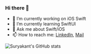 ### Hi there 👋

- 🔭 I’m currently working on iOS Swift 
- 🌱 I’m currently learning SwiftUI
- 💬 Ask me about Swift/iOS 
- 📫 How to reach me: [LinkedIn](www.linkedin.com/in/surya-kant-22896481), [Mail](suryakantsharma84@gmail.com)


![Suryakant's GitHub stats](https://github-readme-stats.vercel.app/api?username=SURYAKANTSHARMA&count_private=true&show_icons=true&theme=radical)
<!--
**SURYAKANTSHARMA/SURYAKANTSHARMA** is a ✨ _special_ ✨ repository because its `README.md` (this file) appears on your GitHub profile.

Here are some ideas to get you started:

- 🔭 I’m currently working on ...
- 🌱 I’m currently learning ...
- 👯 I’m looking to collaborate on ...
- 🤔 I’m looking for help with ...
- 💬 Ask me about ...
- 📫 How to reach me: ...
- 😄 Pronouns: ...
- ⚡ Fun fact: ...
-->
